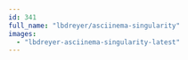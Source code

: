 ```yaml
---
id: 341
full_name: "lbdreyer/asciinema-singularity"
images: 
  - "lbdreyer-asciinema-singularity-latest"
---
```


